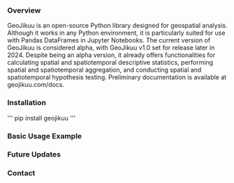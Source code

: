 
### Overview
GeoJikuu is an open-source Python library designed for geospatial analysis. Although it works in any Python environment, it is particularly suited for use with Pandas DataFrames in Jupyter Notebooks. The current version of GeoJikuu is considered alpha, with GeoJikuu v1.0 set for release later in 2024. Despite being an alpha version, it already offers functionalities for calculating spatial and spatiotemporal descriptive statistics, performing spatial and spatiotemporal aggregation, and conducting spatial and spatiotemporal hypothesis testing. Preliminary documentation is available at geojikuu.com/docs.

### Installation
'''
pip install geojikuu
'''

### Basic Usage Example

### Future Updates

### Contact
